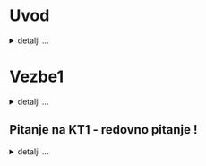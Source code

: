 # Uvod

<details>
 <summary> detalji ... </summary> 
  
  </br>
  
Teorijski testovi (koji se rade na odbrani kontrolnih tacki) nisu vezani za predavanja profesora. Postoji skripta za te testove i eventualno nesto sa vezbi sto je asistent spomenuo na vezbama je ono sto se pita na tim teorijskim testovima.

## Terminologija
  - **verteks**: jedna tacka u 3d sceni
  - **primitive/polygon**: zatvorena/otvorena polinija(linija, mnogougao, trougao i sl.)
  - **objekat/model**: 3D objekat izgradjen od primitiva
  - **fragment**: skup piksela istih prikaznih karakteristika
  - **pixel**: najmanja jedinica na prikaznom uredjaju
  - **framebuffer**: deo memorije u kojoj se cuva niz piksela koji predstavlja nasu scenu

## Napomena

U OpenGL se ne radi 3D modelovanje, vrlo je zahtevno (skoro pa ne moguce). Postoje softveri za modelovanje, napravimo u njima model i samo taj model ucitamo u OpenGL-u ( onda radimo neke transformacije nad njim, probavati da ih animiramo i slicno).


</br>
</br>
 
</details>

# Vezbe1

<details>
 <summary> detalji ... </summary> 
  
</br>

Da bi radili sa OpenGL u C# koristimo SharpGL i sledece reference.

![image](https://user-images.githubusercontent.com/45834270/97192720-77653c80-17a8-11eb-804e-e9d85eb2904a.png)

Njih mozemo dodati u projekat kroz NuGet packages:

![image](https://user-images.githubusercontent.com/45834270/97193001-cca14e00-17a8-11eb-942a-ede9025d852d.png)

I pomocu sledeceg taga ga dodajemo u wpf projekat:

![image](https://user-images.githubusercontent.com/45834270/97193375-391c4d00-17a9-11eb-8e45-bbada2caa645.png)
 
 ## Napomena
 
 OpenGL je automatat stanja i sa funkcijom Enable mozemo time upravljati
 
 </br>
 
</details>

## Pitanje na KT1 - redovno pitanje !

<details>
 <summary> detalji ... </summary> 
  
</br>

Dobijemo neki deo koda. I mi treba da skiciramo sta ce se iscrtati na ekranu za taj deo koda. Tu je najbitnije da znamo kako primitive rade i u zavisnosti od primitive cemo znati sta ce se iscrtati!

Primer koda:

![image](https://user-images.githubusercontent.com/45834270/97197803-57d11280-17ae-11eb-8821-3f50965d73a2.png)
 
</details>








